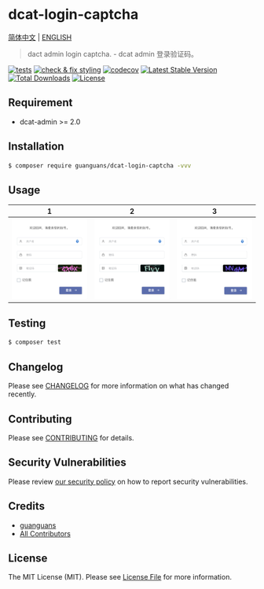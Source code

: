 # dcat-login-captcha

[简体中文](README.md) | [ENGLISH](README-EN.md)

> dact admin login captcha. - dcat admin 登录验证码。

[![tests](https://github.com/guanguans/dcat-login-captcha/workflows/tests/badge.svg)](https://github.com/guanguans/dcat-login-captcha/actions)
[![check & fix styling](https://github.com/guanguans/dcat-login-captcha/actions/workflows/php-cs-fixer.yml/badge.svg)](https://github.com/guanguans/dcat-login-captcha/actions)
[![codecov](https://codecov.io/gh/guanguans/dcat-login-captcha/branch/main/graph/badge.svg?token=URGFAWS6S4)](https://codecov.io/gh/guanguans/dcat-login-captcha)
[![Latest Stable Version](https://poser.pugx.org/guanguans/dcat-login-captcha/v)](//packagist.org/packages/guanguans/dcat-login-captcha)
[![Total Downloads](https://poser.pugx.org/guanguans/dcat-login-captcha/downloads)](//packagist.org/packages/guanguans/dcat-login-captcha)
[![License](https://poser.pugx.org/guanguans/dcat-login-captcha/license)](//packagist.org/packages/guanguans/dcat-login-captcha)

## Requirement

* dcat-admin >= 2.0

## Installation

``` bash
$ composer require guanguans/dcat-login-captcha -vvv
```

## Usage

1 | 2 | 3
---|---|---
![usage](docs/display1.png)|![usage](docs/display2.png)|![usage](docs/display3.png)

## Testing

``` bash
$ composer test
```

## Changelog

Please see [CHANGELOG](CHANGELOG.md) for more information on what has changed recently.

## Contributing

Please see [CONTRIBUTING](.github/CONTRIBUTING.md) for details.

## Security Vulnerabilities

Please review [our security policy](../../security/policy) on how to report security vulnerabilities.

## Credits

* [guanguans](https://github.com/guanguans)
* [All Contributors](../../contributors)

## License

The MIT License (MIT). Please see [License File](LICENSE) for more information.
